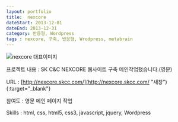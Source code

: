 ```yaml
---
layout: portfolio
title:  nexcore
dateStart: 2013-12-01
dateEnd: 2013-12-31
category: 반응형, Wordpress
tags : nexcore, 구축, 반응형, Wrodpress, metabrain
---
```


![nexcore 대표이미지](/jkw/portfolio/images/nexcore/img01.jpg)


프로젝트 내용
: SK C&C NEXCORE 웹사이트 구축 메인작업했습니다.(영문)

URL
: [http://nexcore.skcc.com/](http://nexcore.skcc.com/ "새창"){:target="_blank"}

참여도
: 영문 메인 페이지 작업

Skills
: html, css, html5, css3, javascript, jquery, Wordpress
